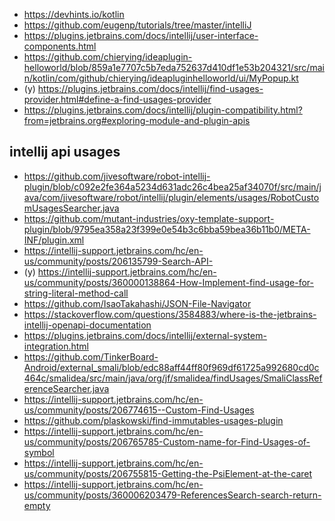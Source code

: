 * https://devhints.io/kotlin
* https://github.com/eugenp/tutorials/tree/master/intelliJ
* https://plugins.jetbrains.com/docs/intellij/user-interface-components.html
* https://github.com/chierying/ideaplugin-helloworld/blob/859a1e7707c5b7eda752637d410df1e53b204321/src/main/kotlin/com/github/chierying/ideapluginhelloworld/ui/MyPopup.kt
* (y) https://plugins.jetbrains.com/docs/intellij/find-usages-provider.html#define-a-find-usages-provider
* https://plugins.jetbrains.com/docs/intellij/plugin-compatibility.html?from=jetbrains.org#exploring-module-and-plugin-apis

## intellij api usages
* https://github.com/jivesoftware/robot-intellij-plugin/blob/c092e2fe364a5234d631adc26c4bea25af34070f/src/main/java/com/jivesoftware/robot/intellij/plugin/elements/usages/RobotCustomUsagesSearcher.java
* https://github.com/mutant-industries/oxy-template-support-plugin/blob/9795ea358a23f399e0e54b3c6bba59bea36b11b0/META-INF/plugin.xml
* https://intellij-support.jetbrains.com/hc/en-us/community/posts/206135799-Search-API-
* (y) https://intellij-support.jetbrains.com/hc/en-us/community/posts/360000138864-How-Implement-find-usage-for-string-literal-method-call
* https://github.com/IsaoTakahashi/JSON-File-Navigator
* https://stackoverflow.com/questions/3584883/where-is-the-jetbrains-intellij-openapi-documentation
* https://plugins.jetbrains.com/docs/intellij/external-system-integration.html
* https://github.com/TinkerBoard-Android/external_smali/blob/edc88aff44ff80f969df61725a992680cd0c464c/smalidea/src/main/java/org/jf/smalidea/findUsages/SmaliClassReferenceSearcher.java
* https://intellij-support.jetbrains.com/hc/en-us/community/posts/206774615--Custom-Find-Usages
* https://github.com/plaskowski/find-immutables-usages-plugin
* https://intellij-support.jetbrains.com/hc/en-us/community/posts/206765785-Custom-name-for-Find-Usages-of-symbol
* https://intellij-support.jetbrains.com/hc/en-us/community/posts/206755815-Getting-the-PsiElement-at-the-caret
* https://intellij-support.jetbrains.com/hc/en-us/community/posts/360006203479-ReferencesSearch-search-return-empty